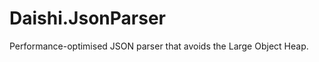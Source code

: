 Daishi.JsonParser
=================

Performance-optimised JSON parser that avoids the Large Object Heap.
